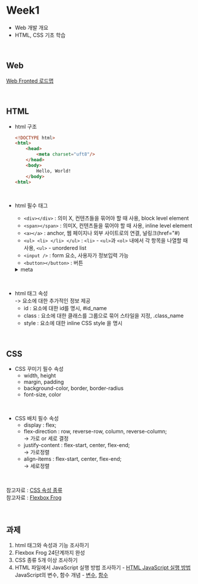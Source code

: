 # Week1

- Web 개발 개요
- HTML, CSS 기초 학습

<br>

## Web
[Web Fronted 로드맵](https://smoh.tistory.com/388)

<br>

## HTML
 - html 구조

    ```html
    <!DOCTYPE html>
    <html>
        <head>
            <meta charset="uft8"/>
        </head>
        <body>
            Hello, World!
        </body>
    <html>
    ```

<br>

- html 필수 태그
    - `<div></div>` : 의미 X, 컨텐츠들을 묶어야 할 때 사용, block level element
    - `<span></span>` : 의미X, 컨텐츠들을 묶어야 할 때 사용, inline level element
    - `<a></a>` : anchor, 웹 페이지나 외부 사이트로의 연결, 널링크(href="#)
    - `<ul> <li> </li> </ul>` : `<li>` - `<ul>`과 `<ol>` 내에서 각 항목을 나열할 때 사용, `<ul>` - unordered list
    - `<input />` : form 요소, 사용자가 정보입력 가능  
    - `<button></button>` : 버튼
    <details>
    <summary> meta </summary>
    <div markdown="1">       

    '메타(meta)'라는 용어는 IT분야에서는 주로 메타데이터의 의미로 사용되어 왔다. <br>
    그것은 그리스어의'μετα(meta)'로부터 유래된 말로 "after", "beyond", " with", "adjacent", "self" 등의 의미로 사용되는 접두사(prefix)로서, 보통은 위와 같은 일반적인 의미로 사용되나, 이 용어가 오랜 기간을 거치는 동안 라틴어를 거쳐 영어권으로 오면서 철학적인 개념으로 발전되어,『 다른 개념의 추상(抽象)으로서의 개념(槪念)』을 나타내는 접두어로 사용되기에 이르렀다.<br><br>
    메타데이터 (Metadata)란 데이터(Data)를 위한 데이터이다.<br>
    어떤 데이터, 즉 구조화된 정보를 분석, 분류하고 부가적 정보를 추가하기 위해 그 데이터 뒤에 함께 따라가는 정보를 말한다. 이를테면, 디지털 카메라에서는 사진을 찍어 기록할 때마다 카메라 자체의 정보와 촬영 당시의 시간, 노출, 플래시 사용 여부, 해상도, 사진 크기 등의 사진 정보를 화상 데이터와 같이 저장하게 되어 있다.


    </div>
    </details> 

<br>

- html 태그 속성 <br>
    -> 요소에 대한 추가적인 정보 제공
    - id : 요소에 대한 id를 명시, #id_name
    - class : 요소에 대한 클래스를 그룹으로 묶어 스타일을 지정, .class_name 
    - style : 요소에 대한 inline CSS style 을 명시


<br>

## CSS
- CSS 꾸미기 필수 속성
    - width, height
    - margin, padding
    - background-color, border, border-radius
    - font-size, color

<br>

- CSS 배치 필수 속성
    - display : flex;
    - flex-direction : row, reverse-row, column, reverse-column;    <br>-> 가로 or 세로 결정
    - justify-content : flex-start, center, flex-end;
        <br> -> 가로정렬
    - align-items : flex-start, center, flex-end;
        <br> -> 세로정렬

<br>

참고자료 : [CSS 속성 종류](https://potionstory.tistory.com/12) <br>
참고자료 : [Flexbox Frog](https://flexboxfroggy.com/#ko)

<br>

## 과제
1. html 태그와 속성과 기능 조사하기
2. Flexbox Frog 24단계까지 완성
3. CSS 종류 5개 이상 조사하기
4. HTML 파일에서 JavaScript 실행 방법 조사하기  - [HTML JavaScript 실행 방법](https://zion830.tistory.com/29) <br>
JavaScript의 변수, 함수 개념 - [변수](https://jenny-daru.tistory.com/7?category=901193), [함수](https://jenny-daru.tistory.com/12?category=901193)
